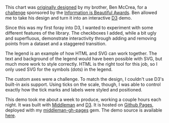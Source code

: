 This chart was [originally designed][original] by my brother, Ben McCrea, for a [challenge][] sponsored by the [Information is Beautiful Awards][iab]. Ben allowed me to take his design and turn it into an interactive [D3][] demo.

Since this was my first foray into D3, I wanted to experiment with some different features of the library. The checkboxes I added, while a bit ugly and superfluous, demonstrate interactivity through adding and removing points from a dataset and a staggered transition.

The legend is an example of how HTML and SVG can work together. The text and background of the legend would have been possible with SVG, but much more work to style correctly. HTML is the right tool for this job, so I only used SVG for the symbols (dots) in the legend.

The custom axes were a challenge. To match the design, I couldn't use D3's built-in axis support. Using ticks on the scale, though, I was able to control exactly how the tick marks and labels were styled and positioned.

This demo took me about a week to produce, working a couple hours each night. It was built with [Middleman][] and [D3][]. It is hosted on [Github Pages][], deployed with my [middleman-gh-pages][] gem. The demo source is available [here][source].

[original]: http://infobawards.s3.amazonaws.com/NAVIGATING-THE-UNIVERSE-OF-CINEMATIC-OPINION_Ben-McCrea.png
[challenge]: http://www.informationisbeautifulawards.com/2012/02/hollywood-visualisation-challenge-design-shortlist/
[iab]: http://www.informationisbeautifulawards.com
[source]: https://github.com/adamlogic/cinematic_opinion
[middleman]: http://middlemanapp.com
[d3]: http://d3js.org
[middleman-gh-pages]: https://github.com/neo/middleman-gh-pages
[github pages]: http://pages.github.com
